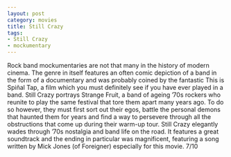 ```yaml
---
layout: post
category: movies
title: Still Crazy
tags:
- Still Crazy
- mockumentary
---
```


Rock band mockumentaries are not that many in the history of modern cinema. The genre in itself features an often comic depiction of a band in the form of a documentary and was probably coined by the fantastic This is Spiñal Tap, a film which you must definitely see if you have ever played in a band. Still Crazy portrays Strange Fruit, a band of ageing ’70s rockers who reunite to play the same festival that tore them apart many years ago. To do so however, they must first sort out their egos, battle the personal demons that haunted them for years and find a way to persevere through all the obstructions that come up during their warm-up tour. Still Crazy elegantly wades through ’70s nostalgia and band life on the road. It features a great soundtrack and the ending in particular was magnificent, featuring a song written by Mick Jones (of Foreigner) especially for this movie. 7/10
